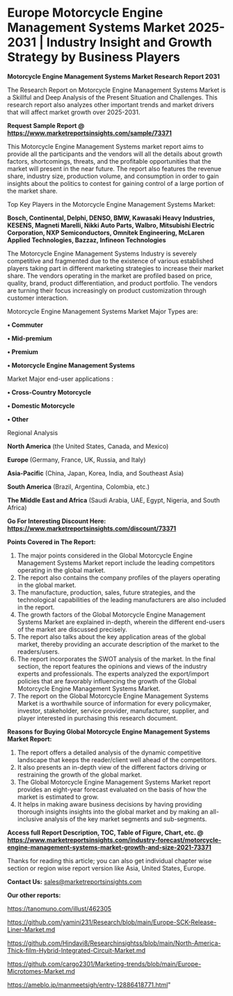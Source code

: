 # Europe Motorcycle Engine Management Systems Market 2025-2031 | Industry Insight and Growth Strategy by Business Players

<strong>Motorcycle Engine Management Systems Market Research Report 2031</strong>

The Research Report on Motorcycle Engine Management Systems Market is a Skillful and Deep Analysis of the Present Situation and Challenges. This research report also analyzes other important trends and market drivers that will affect market growth over 2025-2031.

<strong>Request Sample Report @ <a href=https://www.marketreportsinsights.com/sample/73371>https://www.marketreportsinsights.com/sample/73371</a></strong>

This Motorcycle Engine Management Systems market report aims to provide all the participants and the vendors will all the details about growth factors, shortcomings, threats, and the profitable opportunities that the market will present in the near future. The report also features the revenue share, industry size, production volume, and consumption in order to gain insights about the politics to contest for gaining control of a large portion of the market share.

Top Key Players in the Motorcycle Engine Management Systems Market:

<strong>Bosch, Continental, Delphi, DENSO, BMW, Kawasaki Heavy Industries, KESENS, Magneti Marelli, Nikki Auto Parts, Walbro, Mitsubishi Electric Corporation, NXP Semiconductors, Omnitek Engineering, McLaren Applied Technologies, Bazzaz, Infineon Technologies</strong>

The Motorcycle Engine Management Systems Industry is severely competitive and fragmented due to the existence of various established players taking part in different marketing strategies to increase their market share. The vendors operating in the market are profiled based on price, quality, brand, product differentiation, and product portfolio. The vendors are turning their focus increasingly on product customization through customer interaction.

Motorcycle Engine Management Systems Market Major Types are:

<strong>• Commuter

• Mid-premium

• Premium

• Motorcycle Engine Management Systems</strong>

Market Major end-user applications :

<strong>• Cross-Country Motorcycle

• Domestic Motorcycle

• Other</strong>

Regional Analysis

</u><strong><b>North America</b></strong> (the United States, Canada, and Mexico)

<strong><b>Europe </b></strong>(Germany, France, UK, Russia, and Italy)

<strong><b>Asia-Pacific</b></strong> (China, Japan, Korea, India, and Southeast Asia)

<strong><b>South America</b></strong> (Brazil, Argentina, Colombia, etc.)

<strong><b>The Middle East and Africa</b></strong> (Saudi Arabia, UAE, Egypt, Nigeria, and South Africa)

<strong>Go For Interesting Discount Here: <a href=https://www.marketreportsinsights.com/discount/73371>https://www.marketreportsinsights.com/discount/73371</a></strong>

<strong>Points Covered in The Report:</strong>
<ol>
  <li>The major points considered in the Global Motorcycle Engine Management Systems Market report include the leading competitors operating in the global market.</li>
  <li>The report also contains the company profiles of the players operating in the global market.</li>
  <li>The manufacture, production, sales, future strategies, and the technological capabilities of the leading manufacturers are also included in the report.</li>
  <li>The growth factors of the Global Motorcycle Engine Management Systems Market are explained in-depth, wherein the different end-users of the market are discussed precisely.</li>
  <li>The report also talks about the key application areas of the global market, thereby providing an accurate description of the market to the readers/users.</li>
  <li>The report incorporates the SWOT analysis of the market. In the final section, the report features the opinions and views of the industry experts and professionals. The experts analyzed the export/import policies that are favorably influencing the growth of the Global Motorcycle Engine Management Systems Market.</li>
  <li>The report on the Global Motorcycle Engine Management Systems Market is a worthwhile source of information for every policymaker, investor, stakeholder, service provider, manufacturer, supplier, and player interested in purchasing this research document.</li>
</ol>
<strong>Reasons for Buying Global Motorcycle Engine Management Systems Market Report:</strong>

<ol>
  <li>The report offers a detailed analysis of the dynamic competitive landscape that keeps the reader/client well ahead of the competitors.</li>
  <li>It also presents an in-depth view of the different factors driving or restraining the growth of the global market.</li>
  <li>The Global Motorcycle Engine Management Systems Market report provides an eight-year forecast evaluated on the basis of how the market is estimated to grow.</li>
  <li>It helps in making aware business decisions by having providing thorough insights insights into the global market and by making an all-inclusive analysis of the key market segments and sub-segments.</li>
</ol>
<strong>Access full Report Description, TOC, Table of Figure, Chart, etc. @ <a href=https://www.marketreportsinsights.com/industry-forecast/motorcycle-engine-management-systems-market-growth-and-size-2021-73371>https://www.marketreportsinsights.com/industry-forecast/motorcycle-engine-management-systems-market-growth-and-size-2021-73371</a></strong>


Thanks for reading this article; you can also get individual chapter wise section or region wise report version like Asia, United States, Europe.

<strong>Contact Us:</strong>
sales@marketreportsinsights.com

<strong>Our other reports:</strong>

<a href=https://tanomuno.com/illust/462305>https://tanomuno.com/illust/462305</a>

<a href=https://github.com/yamini231/Research/blob/main/Europe-SCK-Release-Liner-Market.md>https://github.com/yamini231/Research/blob/main/Europe-SCK-Release-Liner-Market.md</a>

<a href=https://github.com/Hindavi8/Researchinsightss/blob/main/North-America-Thick-film-Hybrid-Integrated-Circuit-Market.md>https://github.com/Hindavi8/Researchinsightss/blob/main/North-America-Thick-film-Hybrid-Integrated-Circuit-Market.md</a>

<a href=https://github.com/cargo2301/Marketing-trends/blob/main/Europe-Microtomes-Market.md>https://github.com/cargo2301/Marketing-trends/blob/main/Europe-Microtomes-Market.md</a>

<a href=https://ameblo.jp/manmeetsigh/entry-12886418771.html>https://ameblo.jp/manmeetsigh/entry-12886418771.html</a>"
